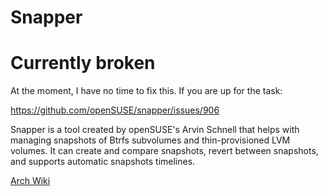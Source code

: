 # Snapper

# Currently broken
At the moment, I have no time to fix this. If you are up for the task:

https://github.com/openSUSE/snapper/issues/906

Snapper is a tool created by openSUSE's Arvin Schnell that helps with managing snapshots of Btrfs subvolumes and thin-provisioned LVM volumes. 
It can create and compare snapshots, revert between snapshots, and supports automatic snapshots timelines.

[Arch Wiki](https://wiki.archlinux.org/title/Snapper)
